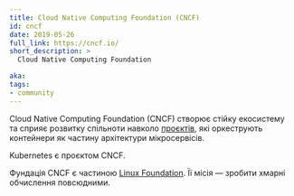 ```yaml
---
title: Cloud Native Computing Foundation (CNCF)
id: cncf
date: 2019-05-26
full_link: https://cncf.io/
short_description: >
  Cloud Native Computing Foundation

aka:
tags:
- community
---
```

Cloud Native Computing Foundation (CNCF) створює стійку екосистему та сприяє розвитку спільноти навколо [проєктів](https://www.cncf.io/projects/), які оркеструють контейнери як частину архітектури мікросервісів.

Kubernetes є проєктом CNCF.

<!--more-->

Фундація CNCF є частиною [Linux Foundation](https://www.linuxfoundation.org/). Її місія — зробити хмарні обчислення повсюдними.

